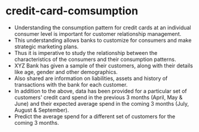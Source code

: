 # credit-card-comsumption

- Understanding the consumption pattern for credit cards at an individual consumer level is important for customer relationship management. 
- This understanding allows banks to customize for consumers and make strategic marketing plans.
- Thus it is imperative to study the relationship between the characteristics of the consumers and their consumption patterns. 
- XYZ Bank has given a sample of their customers, along with their details like age, gender and other demographics. 
- Also shared are information on liabilities, assets and history of transactions with the bank for each customer. 
- In addition to the above, data has been provided for a particular set of customers' credit card spend in the previous 3 months (April, May & June) and their expected average spend in the coming 3 months (July, August & September). 
- Predict the average spend for a different set of customers for the coming 3 months.
